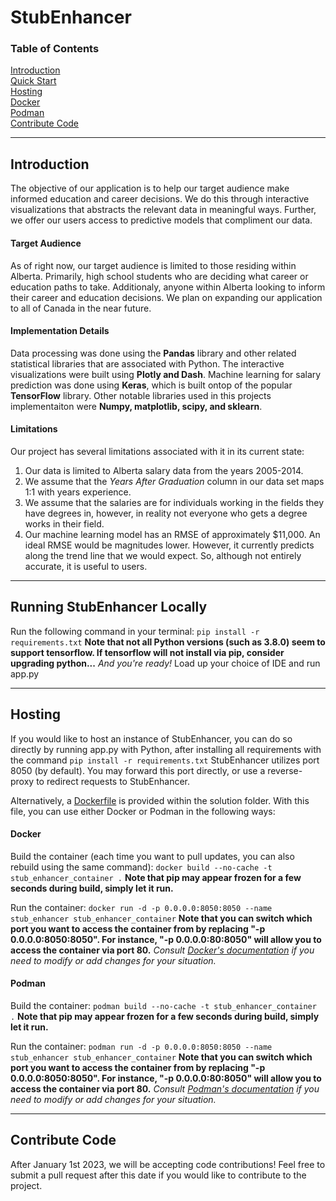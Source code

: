 # StubEnhancer
### Table of Contents
[Introduction](#Introduction)  
[Quick Start](#Running-StubEnhancer-Locally)  
[Hosting](#Hosting)  
    [Docker](#Docker)  
    [Podman](#Podman)  
[Contribute Code](#Contribute-Code)

------
## Introduction

The objective of our application is to help our target audience make informed education and career decisions. We do this through interactive visualizations
that abstracts the relevant data in meaningful ways. Further, we offer our users access to predictive models that compliment our data.

#### Target Audience
As of right now, our target audience is limited to those residing within Alberta. Primarily, high school students who are deciding what career or education
paths to take. Additionaly, anyone within Alberta looking to inform their career and education decisions. We plan on expanding our application to all of 
Canada in the near future.

#### Implementation Details
Data processing was done using the **Pandas** library and other related statistical libraries that are associated with Python. The interactive visualizations were
built using **Plotly and Dash**. Machine learning for salary prediction was done using **Keras**, which is built ontop of the popular **TensorFlow** library. Other notable libraries used in this projects implementaiton were **Numpy, matplotlib, scipy, and sklearn**.

#### Limitations
Our project has several limitations associated with it in its current state:
1. Our data is limited to Alberta salary data from the years 2005-2014.
2. We assume that the *Years After Graduation* column in our data set maps 1:1 with years experience.
3. We assume that the salaries are for individuals working in the fields they have degrees in, however, in reality not everyone who gets a degree works in their field.
4. Our machine learning model has an RMSE of approximately $11,000. An ideal RMSE would be magnitudes lower. However, it currently predicts along the trend line that we would expect. So, although not entirely accurate, it is useful to users.

------
## Running StubEnhancer Locally

Run the following command in your terminal: ```pip install -r requirements.txt```
**Note that not all Python versions (such as 3.8.0) seem to support tensorflow. If tensorflow will not install via pip, consider upgrading python...**
*And you're ready!* Load up your choice of IDE and run app.py

------
## Hosting

If you would like to host an instance of StubEnhancer, you can do so directly by running app.py with Python, after installing all requirements with the command ```pip install -r requirements.txt```
StubEnhancer utilizes port 8050 (by default). You may forward this port directly, or use a reverse-proxy to redirect requests to StubEnhancer.

Alternatively, a [Dockerfile](/Dockerfile) is provided within the solution folder. With this file, you can use either Docker or Podman in the following ways:

#### Docker
Build the container (each time you want to pull updates, you can also rebuild using the same command):
```docker build --no-cache -t stub_enhancer_container .```
**Note that pip may appear frozen for a few seconds during build, simply let it run.**

Run the container:
```docker run -d -p 0.0.0.0:8050:8050 --name stub_enhancer stub_enhancer_container```
**Note that you can switch which port you want to access the container from by replacing "-p 0.0.0.0:8050:8050". For instance, "-p 0.0.0.0:80:8050" will allow you to access the container via port 80.**
*Consult [Docker's documentation](https://docs.docker.com/engine/reference/run/) if you need to modify or add changes for your situation.*

#### Podman
Build the container:
```podman build --no-cache -t stub_enhancer_container .```
**Note that pip may appear frozen for a few seconds during build, simply let it run.**

Run the container:
```podman run -d -p 0.0.0.0:8050:8050 --name stub_enhancer stub_enhancer_container```
**Note that you can switch which port you want to access the container from by replacing "-p 0.0.0.0:8050:8050". For instance, "-p 0.0.0.0:80:8050" will allow you to access the container via port 80.**
*Consult [Podman's documentation](https://docs.podman.io/en/latest/markdown/podman-run.1.html) if you need to modify or add changes for your situation.*

------
## Contribute Code
After January 1st 2023, we will be accepting code contributions! Feel free to submit a pull request after this date if you would like to contribute to the project.
